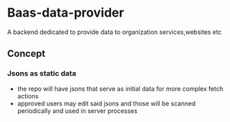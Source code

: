 # Baas-data-provider
A backend dedicated to provide data to organization services,websites etc

## Concept

### Jsons as static data
- the repo will have jsons that serve as initial data for more complex fetch actions
- approved users may edit said jsons and those will be scanned periodically and used in server processes